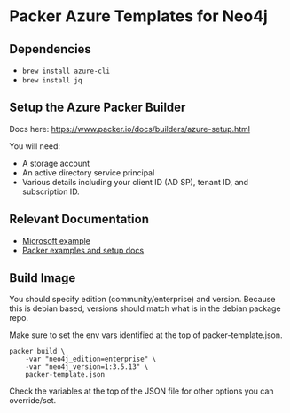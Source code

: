 # Packer Azure Templates for Neo4j

## Dependencies

* `brew install azure-cli`
* `brew install jq`

## Setup the Azure Packer Builder

Docs here: https://www.packer.io/docs/builders/azure-setup.html

You will need:

* A storage account
* An active directory service principal
* Various details including your client ID (AD SP), tenant ID, and subscription ID.

## Relevant Documentation

* [Microsoft example](https://docs.microsoft.com/en-us/azure/virtual-machines/windows/build-image-with-packer)
* [Packer examples and setup docs](https://www.packer.io/docs/builders/azure.html)

## Build Image

You should specify edition (community/enterprise) and version.  Because this is debian based,
versions should match what is in the debian package repo.

Make sure to set the env vars identified at the top of packer-template.json.

```
packer build \
    -var "neo4j_edition=enterprise" \
    -var "neo4j_version=1:3.5.13" \
    packer-template.json
```

Check the variables at the top of the JSON file for other options you can override/set.

